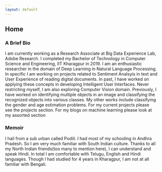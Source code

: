 ```yaml
---
layout: default
---
```

## Home
### A Brief Bio
I am currently working as a Research Associate at Big Data Experience Lab, Adobe Research. I completed my Bachelor of Technology in Computer Science and Engineering, IIT Kharagpur in 2019. I am an enthusiastic researcher in the domain of Deep Learning in Natural Language Processing. In specific I am working on projects related to Sentiment Analsyis in text and User Experience of reading digital documents. In past, I have worked on applying these concepts in developing Intelligent User Interfaces. Never restricting myself, I am also exploring Computer Vision domain. Previously, I have worked on identifying multiple objects in an image and classifying the recognized objects into various classes. My other works include classifying the gender and age estimation problems. For my current projects please see the projects section. For my blogs on machine learning please look at my assorted section

### Memoir
I hail from a sub urban called Podili. I had most of my schooling in Andhra Pradesh. So I am very much familiar with South Indian culture. Thanks to all my North Indian friends(too many to mention here), I can understand and speak Hindi. In total I am comfortable with Telugu, English and Hindi languages. Though I had studied for 4 years in Kharagpur, I am not at all familiar with Bengali. 
